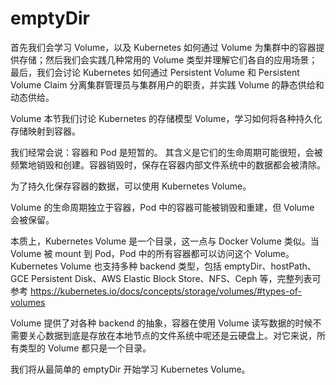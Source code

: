 # emptyDir

首先我们会学习 Volume，以及 Kubernetes 如何通过 Volume 为集群中的容器提供存储；然后我们会实践几种常用的 Volume 类型并理解它们各自的应用场景；最后，我们会讨论 Kubernetes 如何通过 Persistent Volume 和 Persistent Volume Claim 分离集群管理员与集群用户的职责，并实践 Volume 的静态供给和动态供给。

Volume
本节我们讨论 Kubernetes 的存储模型 Volume，学习如何将各种持久化存储映射到容器。

我们经常会说：容器和 Pod 是短暂的。
其含义是它们的生命周期可能很短，会被频繁地销毁和创建。容器销毁时，保存在容器内部文件系统中的数据都会被清除。

为了持久化保存容器的数据，可以使用 Kubernetes Volume。

Volume 的生命周期独立于容器，Pod 中的容器可能被销毁和重建，但 Volume 会被保留。

本质上，Kubernetes Volume 是一个目录，这一点与 Docker Volume 类似。当 Volume 被 mount 到 Pod，Pod 中的所有容器都可以访问这个 Volume。Kubernetes Volume 也支持多种 backend 类型，包括 emptyDir、hostPath、GCE Persistent Disk、AWS Elastic Block Store、NFS、Ceph 等，完整列表可参考 https://kubernetes.io/docs/concepts/storage/volumes/#types-of-volumes

Volume 提供了对各种 backend 的抽象，容器在使用 Volume 读写数据的时候不需要关心数据到底是存放在本地节点的文件系统中呢还是云硬盘上。对它来说，所有类型的 Volume 都只是一个目录。

我们将从最简单的 emptyDir 开始学习 Kubernetes Volume。